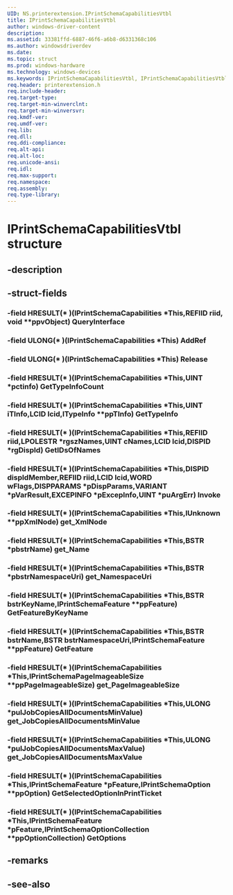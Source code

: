 ```yaml
---
UID: NS.printerextension.IPrintSchemaCapabilitiesVtbl
title: IPrintSchemaCapabilitiesVtbl
author: windows-driver-content
description: 
ms.assetid: 33381ffd-6887-46f6-a6b8-d6331368c106
ms.author: windowsdriverdev
ms.date: 
ms.topic: struct
ms.prod: windows-hardware
ms.technology: windows-devices
ms.keywords: IPrintSchemaCapabilitiesVtbl, IPrintSchemaCapabilitiesVtbl
req.header: printerextension.h
req.include-header:
req.target-type:
req.target-min-winverclnt:
req.target-min-winversvr:
req.kmdf-ver:
req.umdf-ver:
req.lib:
req.dll:
req.ddi-compliance:
req.alt-api:
req.alt-loc:
req.unicode-ansi:
req.idl:
req.max-support:
req.namespace:
req.assembly:
req.type-library:
---
```


# IPrintSchemaCapabilitiesVtbl structure

## -description



## -struct-fields

### -field HRESULT(* )(IPrintSchemaCapabilities *This,REFIID riid, void **ppvObject) QueryInterface			
 	
### -field ULONG(* )(IPrintSchemaCapabilities *This) AddRef			
 	
### -field ULONG(* )(IPrintSchemaCapabilities *This) Release			
 	
### -field HRESULT(* )(IPrintSchemaCapabilities *This,UINT *pctinfo) GetTypeInfoCount			
 	
### -field HRESULT(* )(IPrintSchemaCapabilities *This,UINT iTInfo,LCID lcid,ITypeInfo **ppTInfo) GetTypeInfo			
 	
### -field HRESULT(* )(IPrintSchemaCapabilities *This,REFIID riid,LPOLESTR *rgszNames,UINT cNames,LCID lcid,DISPID *rgDispId) GetIDsOfNames			
 	
### -field HRESULT(* )(IPrintSchemaCapabilities *This,DISPID dispIdMember,REFIID riid,LCID lcid,WORD wFlags,DISPPARAMS *pDispParams,VARIANT *pVarResult,EXCEPINFO *pExcepInfo,UINT *puArgErr) Invoke			
 	
### -field HRESULT(* )(IPrintSchemaCapabilities *This,IUnknown **ppXmlNode) get_XmlNode			
 	
### -field HRESULT(* )(IPrintSchemaCapabilities *This,BSTR *pbstrName) get_Name			
 	
### -field HRESULT(* )(IPrintSchemaCapabilities *This,BSTR *pbstrNamespaceUri) get_NamespaceUri			
 	
### -field HRESULT(* )(IPrintSchemaCapabilities *This,BSTR bstrKeyName,IPrintSchemaFeature **ppFeature) GetFeatureByKeyName			
 	
### -field HRESULT(* )(IPrintSchemaCapabilities *This,BSTR bstrName,BSTR bstrNamespaceUri,IPrintSchemaFeature **ppFeature) GetFeature			
 	
### -field HRESULT(* )(IPrintSchemaCapabilities *This,IPrintSchemaPageImageableSize **ppPageImageableSize) get_PageImageableSize			
 	
### -field HRESULT(* )(IPrintSchemaCapabilities *This,ULONG *pulJobCopiesAllDocumentsMinValue) get_JobCopiesAllDocumentsMinValue			
 	
### -field HRESULT(* )(IPrintSchemaCapabilities *This,ULONG *pulJobCopiesAllDocumentsMaxValue) get_JobCopiesAllDocumentsMaxValue			
 	
### -field HRESULT(* )(IPrintSchemaCapabilities *This,IPrintSchemaFeature *pFeature,IPrintSchemaOption **ppOption) GetSelectedOptionInPrintTicket			
 	
### -field HRESULT(* )(IPrintSchemaCapabilities *This,IPrintSchemaFeature *pFeature,IPrintSchemaOptionCollection **ppOptionCollection) GetOptions			
 	
## -remarks

## -see-also